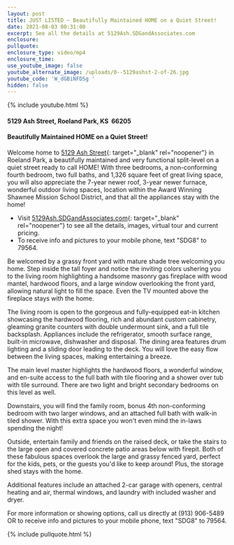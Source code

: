 ```yaml
---
layout: post
title: JUST LISTED ~ Beautifully Maintained HOME on a Quiet Street!
date: 2021-08-03 00:31:00
excerpt: See all the details at 5129Ash.SDGandAssociates.com
enclosure:
pullquote:
enclosure_type: video/mp4
enclosure_time:
use_youtube_image: false
youtube_alternate_image: /uploads/0--5129ashst-2-of-26.jpg
youtube_code: 'W_dGBiNFDSg '
hidden: false
---
```

{% include youtube.html %}

#### 5129 Ash Street, Roeland Park, KS&nbsp; 66205

#### Beautifully Maintained HOME on a Quiet Street\!

Welcome home to [5129 Ash Street](http://5129Ash.SDGandAssociates.com){: target="_blank" rel="noopener"} in Roeland Park, a beautifully maintained and very functional split-level on a quiet street ready to call HOME\! With three bedrooms, a non-conforming fourth bedroom, two full baths, and 1,326 square feet of great living space, you will also appreciate the 7-year newer roof, 3-year newer furnace, wonderful outdoor living spaces, location within the Award Winning Shawnee Mission School District, and that all the appliances stay with the home\!

* Visit [5129Ash.SDGandAssociates.com](http://5129Ash.SDGandAssociates.com){: target="_blank" rel="noopener"} to see all the details, images, virtual tour and current pricing.
* To receive info and pictures to your mobile phone, text "SDG8" to 79564.

Be welcomed by a grassy front yard with mature shade tree welcoming you home. Step inside the tall foyer and notice the inviting colors ushering you to the living room highlighting a handsome masonry gas fireplace with wood mantel, hardwood floors, and a large window overlooking the front yard, allowing natural light to fill the space. Even the TV mounted above the fireplace stays with the home.

The living room is open to the gorgeous and fully-equipped eat-in kitchen showcasing the hardwood flooring, rich and abundant custom cabinetry, gleaming granite counters with double undermount sink, and a full tile backsplash. Appliances include the refrigerator, smooth surface range, built-in microwave, dishwasher and disposal. The dining area features drum lighting and a sliding door leading to the deck. You will love the easy flow between the living spaces, making entertaining a breeze.

The main level master highlights the hardwood floors, a wonderful window, and en-suite access to the full bath with tile flooring and a shower over tub with tile surround. There are two light and bright secondary bedrooms on this level as well.

Downstairs, you will find the family room, bonus 4th non-conforming bedroom with two larger windows, and an attached full bath with walk-in tiled shower. With this extra space you won't even mind the in-laws spending the night\!

Outside, entertain family and friends on the raised deck, or take the stairs to the large open and covered concrete patio areas below with firepit. Both of these fabulous spaces overlook the large and grassy fenced yard, perfect for the kids, pets, or the guests you'd like to keep around\! Plus, the storage shed stays with the home.

Additional features include an attached 2-car garage with openers, central heating and air, thermal windows, and laundry with included washer and dryer.

For more information or showing options, call us directly at (913) 906-5489 OR to receive info and pictures to your mobile phone, text "SDG8" to 79564.

{% include pullquote.html %}
